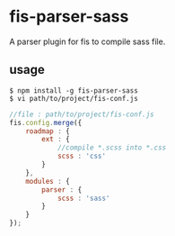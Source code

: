 # fis-parser-sass

A parser plugin for fis to compile sass file.

## usage

    $ npm install -g fis-parser-sass
    $ vi path/to/project/fis-conf.js

```javascript
//file : path/to/project/fis-conf.js
fis.config.merge({
    roadmap : {
        ext : {
            //compile *.scss into *.css
            scss : 'css'
        }
    },
    modules : {
        parser : {
            scss : 'sass'
        }
    }
});
```